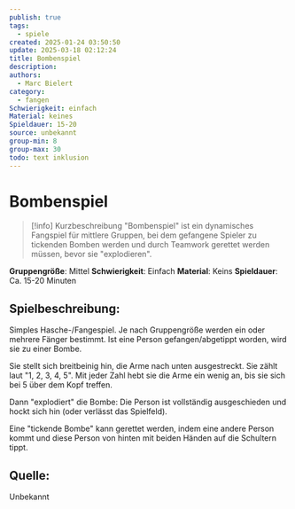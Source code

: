 ```yaml
---
publish: true
tags:
  - spiele
created: 2025-01-24 03:50:50
update: 2025-03-18 02:12:24
title: Bombenspiel
description: 
authors:
  - Marc Bielert
category:
  - fangen
Schwierigkeit: einfach
Material: keines
Spieldauer: 15-20
source: unbekannt
group-min: 8
group-max: 30
todo: text inklusion
---
```


# Bombenspiel

> [!info] Kurzbeschreibung
> "Bombenspiel" ist ein dynamisches Fangspiel für mittlere Gruppen, bei dem gefangene Spieler zu tickenden Bomben werden und durch Teamwork gerettet werden müssen, bevor sie "explodieren".

**Gruppengröße**: Mittel
**Schwierigkeit**: Einfach
**Material**: Keins
**Spieldauer**: Ca. 15-20 Minuten

## **Spielbeschreibung**:

Simples Hasche-/Fangespiel. Je nach Gruppengröße werden ein oder mehrere Fänger bestimmt. Ist eine Person gefangen/abgetippt worden, wird sie zu einer Bombe.

Sie stellt sich breitbeinig hin, die Arme nach unten ausgestreckt. Sie zählt laut "1, 2, 3, 4, 5".
Mit jeder Zahl hebt sie die Arme ein wenig an, bis sie sich bei 5 über dem Kopf treffen.

Dann "explodiert" die Bombe: Die Person ist vollständig ausgeschieden und hockt sich hin (oder verlässt das Spielfeld).

Eine "tickende Bombe" kann gerettet werden, indem eine andere Person kommt und diese Person von hinten mit beiden Händen auf die Schultern tippt.

## **Quelle**:

Unbekannt
